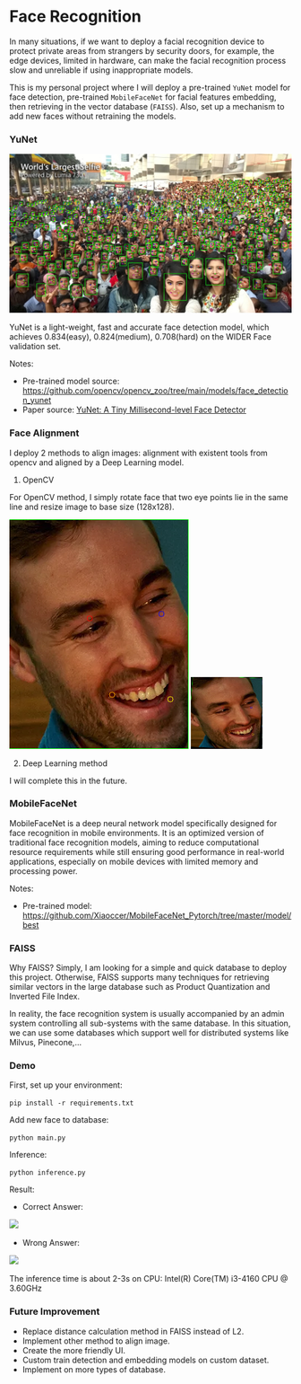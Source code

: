 # Face Recognition

In many situations, if we want to deploy a facial recognition device to protect private areas from strangers by security doors, for example, the edge devices, limited in hardware, can make the facial recognition process slow and unreliable if using inappropriate models. 

This is my personal project where I will deploy a pre-trained `YuNet` model for face detection, pre-trained `MobileFaceNet` for facial features embedding, then retrieving in the vector database (`FAISS`). Also, set up a mechanism to add new faces without retraining the models. 

### YuNet

![](images/readme/largest_selfie.jpg)

YuNet is a light-weight, fast and accurate face detection model, which achieves 0.834(easy), 0.824(medium), 0.708(hard) on the WIDER Face validation set.

Notes:
- Pre-trained model source: https://github.com/opencv/opencv_zoo/tree/main/models/face_detection_yunet
- Paper source: [YuNet: A Tiny Millisecond-level Face Detector](https://link.springer.com/article/10.1007/s11633-023-1423-y)

### Face Alignment

I deploy 2 methods to align images: alignment with existent tools from opencv and aligned by a Deep Learning model.

1. OpenCV

For OpenCV method, I simply rotate face that two eye points lie in the same line and resize image to base size (128x128).

![](images/readme/before_alignment2.png)
![](images/readme/after_alignment2.png)

2. Deep Learning method

I will complete this in the future.

### MobileFaceNet

MobileFaceNet is a deep neural network model specifically designed for face recognition in mobile environments. It is an optimized version of traditional face recognition models, aiming to reduce computational resource requirements while still ensuring good performance in real-world applications, especially on mobile devices with limited memory and processing power.

Notes:
- Pre-trained model: https://github.com/Xiaoccer/MobileFaceNet_Pytorch/tree/master/model/best

### FAISS

Why FAISS? Simply, I am looking for a simple and quick database to deploy this project. Otherwise, FAISS supports many techniques for retrieving similar vectors in the large database such as Product Quantization and Inverted File Index. 

In reality, the face recognition system is usually accompanied by an admin system controlling all sub-systems with the same database. In this situation, we can use some databases which support well for distributed systems like Milvus, Pinecone,...

### Demo

First, set up your environment:

```pip install -r requirements.txt```

Add new face to database:

```python main.py```

Inference:

```python inference.py```

Result:

- Correct Answer: 

![](images/readme/correct_answer.png)

- Wrong Answer:

![](images/readme/wrong_answer.png)

The inference time is about 2-3s on CPU: Intel(R) Core(TM) i3-4160 CPU @ 3.60GHz

### Future Improvement

- Replace distance calculation method in FAISS instead of L2.
- Implement other method to align image.
- Create the more friendly UI.
- Custom train detection and embedding models on custom dataset.
- Implement on more types of database.





